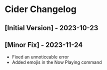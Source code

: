 # Cider Changelog

## [Initial Version] - 2023-10-23
## [Minor Fix] - 2023-11-24
- Fixed an unnoticeable error
- Added emojis in the Now Playing command